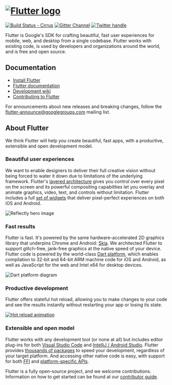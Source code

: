 # [![Flutter logo][]][flutter.dev]

[![Build Status - Cirrus][]][build status]
[![Gitter Channel][]][gitter badge]
[![Twitter handle][]][twitter badge]

Flutter is Google's SDK for crafting beautiful, fast user experiences for
mobile, web, and desktop from a single codebase. Flutter works with existing
code, is used by developers and organizations around the world, and is free
and open source.

## Documentation

- [Install Flutter](https://flutter.dev/get-started/)
- [Flutter documentation](https://flutter.dev/docs)
- [Development wiki](https://github.com/flutter/flutter/wiki)
- [Contributing to Flutter](https://github.com/flutter/flutter/blob/master/CONTRIBUTING.md)

For announcements about new releases and breaking changes, follow the
[flutter-announce@googlegroups.com](https://groups.google.com/forum/#!forum/flutter-announce)
mailing list.

## About Flutter

We think Flutter will help you create beautiful, fast apps, with a productive,
extensible and open development model.

### Beautiful user experiences

We want to enable designers to deliver their full creative vision without being
forced to water it down due to limitations of the underlying framework.
Flutter's [layered architecture] gives you control over every pixel on the
screen and its powerful compositing capabilities let you overlay and animate
graphics, video, text, and controls without limitation. Flutter includes a full
[set of widgets][widget catalog] that deliver pixel-perfect experiences on both
iOS and Android.

![Reflectly hero image][reflectly hero image]

### Fast results

Flutter is fast. It's powered by the same hardware-accelerated 2D graphics
library that underpins Chrome and Android: [Skia]. We architected Flutter to
support glitch-free, jank-free graphics at the native speed of your device.
Flutter code is powered by the world-class [Dart platform], which enables
compilation to 32-bit and 64-bit ARM machine code for iOS and Android, as well
as JavaScript for the web and Intel x64 for desktop devices.

![Dart platform diagram][]

### Productive development

Flutter offers stateful hot reload, allowing you to make changes to your code
and see the results instantly without restarting your app or losing its state.

[![Hot reload animation][]][hot reload]

### Extensible and open model

Flutter works with any development tool (or none at all) but includes editor
plug-ins for both [Visual Studio Code] and [IntelliJ / Android Studio]. Flutter
provides [thousands of packages][flutter packages] to speed your development,
regardless of your target platform. And accessing other native code is easy,
with support for both [FFI] and [platform-specific APIs][platform channels].

Flutter is a fully open-source project, and we welcome contributions.
Information on how to get started can be found at our
[contributor guide](CONTRIBUTING.md).

[flutter logo]: https://raw.githubusercontent.com/flutter/website/master/src/_assets/image/flutter-lockup.png
[flutter.dev]: https://flutter.dev
[build status - cirrus]: https://api.cirrus-ci.com/github/flutter/flutter.svg
[build status]: https://cirrus-ci.com/github/flutter/flutter/master
[gitter channel]: https://badges.gitter.im/flutter/flutter.svg
[gitter badge]: https://gitter.im/flutter/flutter?utm_source=badge&utm_medium=badge&utm_campaign=pr-badge&utm_content=badge
[twitter handle]: https://img.shields.io/twitter/follow/flutterdev.svg?style=social&label=Follow
[twitter badge]: https://twitter.com/intent/follow?screen_name=flutterdev
[layered architecture]: https://flutter.dev/docs/resources/inside-flutter
[widget catalog]: https://flutter.dev/widgets/
[reflectly hero image]: https://github.com/flutter/website/blob/master/src/images/homepage/reflectly-hero-600px.png
[skia]: https://skia.org/
[dart platform]: https://dart.dev/
[dart platform diagram]: https://github.com/flutter/website/blob/master/src/images/homepage/dart-diagram-small.png
[hot reload animation]: https://raw.githubusercontent.com/flutter/website/master/src/_assets/image/tools/android-studio/hot-reload.gif
[hot reload]: https://flutter.dev/docs/development/tools/hot-reload
[visual studio code]: https://marketplace.visualstudio.com/items?itemName=Dart-Code.flutter
[intellij / android studio]: https://plugins.jetbrains.com/plugin/9212-flutter
[flutter packages]: https://pub.dev/flutter
[ffi]: https://flutter.dev/docs/development/platform-integration/c-interop
[platform channels]: https://flutter.dev/docs/development/platform-integration/platform-channels
[interop example]: https://github.com/flutter/flutter/tree/master/examples/platform_channel
